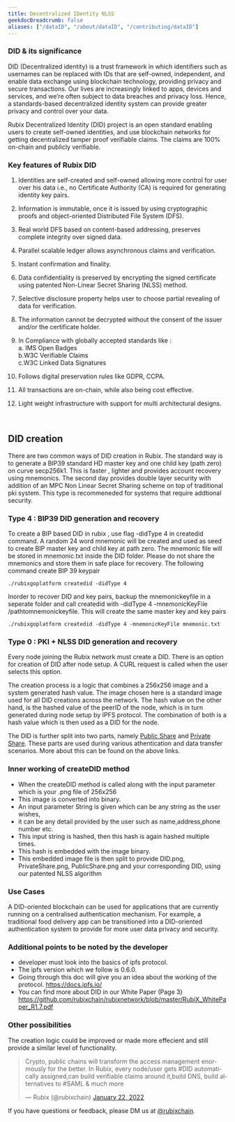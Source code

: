 ```yaml
---
title: Decentralized IDentity NLSS
geekdocBreadcrumb: false
aliases: ["/dataID", "/about/dataID", "/contributing/dataID"]
---
```


### DID & its significance

 DID (Decentralized identity) is a trust framework in which identifiers such as usernames can be replaced with IDs that are self-owned, independent, and enable data exchange using blockchain technology, providing privacy and secure transactions. Our lives are increasingly linked to apps, devices and services, and we’re often subject to data breaches and privacy loss. Hence, a standards-based decentralized identity system can provide greater privacy and control over your data.  

Rubix Decentralized Identity (DID) project is an open standard enabling users to create self-owned identities, and use blockchain networks for getting decentralized tamper proof verifiable claims. The claims are 100% on-chain and publicly verifiable.

### Key features of Rubix DID

1. Identities are self-created and self-owned allowing more control for user over his data i.e., no Certificate   Authority (CA) is required for generating identity key pairs.
2. Information is immutable, once it is issued by using cryptographic proofs and object-oriented Distributed File System (DFS).
3. Real world DFS based on content-based addressing, preserves complete integrity over signed data.
4. Parallel scalable ledger allows asynchronous claims and verification.
5. Instant confirmation and finality.
6. Data confidentiality is preserved by encrypting the signed certificate using patented Non-Linear Secret Sharing (NLSS) method.
7. Selective disclosure property helps user to choose partial revealing of data for verification.
8. The information cannot be decrypted without the consent of the issuer and/or the certificate holder.
9. In Compliance with globally accepted standards like : <br>
        a. IMS Open Badges<br>
        b.W3C Verifiable Claims<br>
        c.W3C Linked Data Signatures<br>

10. Follows digital preservation rules like GDPR, CCPA.
11. All transactions are on-chain, while also being cost effective.
12. Light weight infrastructure with support for multi architectural designs.

<br>

## DID creation

There are two common ways of DID creation in Rubix. The standard way is to generate a BIP39 standard HD master key and one child key (path zero) on curve secp256k1. This is faster , lighter and provides account recovery using mnemonics. The second day provides double layer security with addition of an MPC Non Linear Secret Sharing scheme on top of traditional pki system. This type is recommeneded for systems that require addtional security.

### Type 4 : BIP39 DID generation and recovery

To create a BIP based DID in rubix , use flag -didType 4 in createdid command. A random 24 word mnemonic will be created and used as seed to create BIP master key and child key at path zero. The mnemonic file will be stored in mnemonic.txt inside the DID folder. Please do not share the mnemonics and store them in safe place for recovery. The following command create BIP 39 keypair

```
./rubixgoplatform createdid -didType 4
```

Inorder to recover DID and key pairs, backup the mnemonickeyfile in a seperate folder and call createdid with -didType 4 -mnemonicKeyFile /pathtomnemonickeyfile. This will create the same master key and key pairs

```
./rubixgoplatform createdid -didType 4 -mnemonicKeyFile mnemonic.txt
```

<!-- {{< expand "Download SDK for Rust" >}}

**Oracle:**

- Network is currently mining in `level 4` - reached on `5 th march 2022`

{{< / expand >}} -->

### Type 0 : PKI + NLSS DID generation and recovery

Every node joining the Rubix network must create a DID. There is an option for creation of DID after node setup. A CURL request is called when the user selects this option.

The creation process is a logic that combines a 256x256 image and a system generated hash value. The image chosen here is a standard image used for all DID creations across the network. The hash value on the other hand, is the hashed value of the peerID of the node, which is in turn generated during node setup by IPFS protocol. The combination of both is a hash value which is then used as a DID for the node.

The DID is further split into two parts, namely [Public Share](https://learn.rubix.net/public-share/) and [Private Share](https://learn.rubix.net/private-share/). These parts are used during various athentication and data transfer scenarios. More about this can be found on the above links.


### Inner working of createDID method

- When the createDID method is called along with the input parameter which is your .png file of 256x256
- This image is converted into binary.
- An input parameter String is given which can be any string as the user wishes,
- it can be any detail provided by the user such as name,address,phone number etc.
- This input string is hashed, then this hash is again hashed multiple times.
- This hash is embedded with the image binary.
- This embedded image file is then split to provide DID.png, PrivateShare.png, PublicShare.png and your corresponding DID, using our patented NLSS algorithm

### Use Cases

A DID-oriented blockchain can be used for applications that are currently running on a centralised authentication mechanism. For example, a traditional food delivery app can be transitioned into a DID-oriented authentication system to provide for more user data privacy and security.

### Additional points to be  noted by the developer

- developer must look into the basics of ipfs protocol.
- The ipfs version which we follow is 0.6.0.
- Going through this doc will give you an idea about the working of the protocol.
<https://docs.ipfs.io/>
- You can find more about DID in our White Paper (Page 3)
 <https://github.com/rubixchain/rubixnetwork/blob/master/RubiX_WhitePaper_R1.7.pdf>

### Other possibilities

The creation logic could be improved or made more effecient and still provide a similar level of functionality.

<blockquote class="Rubix-tweet"><p lang="en" dir="ltr">Crypto, public chains will transform the access management enormously for the better. In Rubix, every node/user gets #DID automatically assigned,can build verifiable claims around it,build DNS, build alternatives to #SAML & much more</p>&mdash; Rubix (@rubixchain) <a href="https://twitter.com/RubixChain/status/1484763352966447104">January 22, 2022</a></blockquote> <script async src="https://platform.Rubix.com/widgets.js" charset="utf-8"></script>

If you have questions or feedback, please DM us at [@rubixchain](http://twitter.com/rubixChain).
